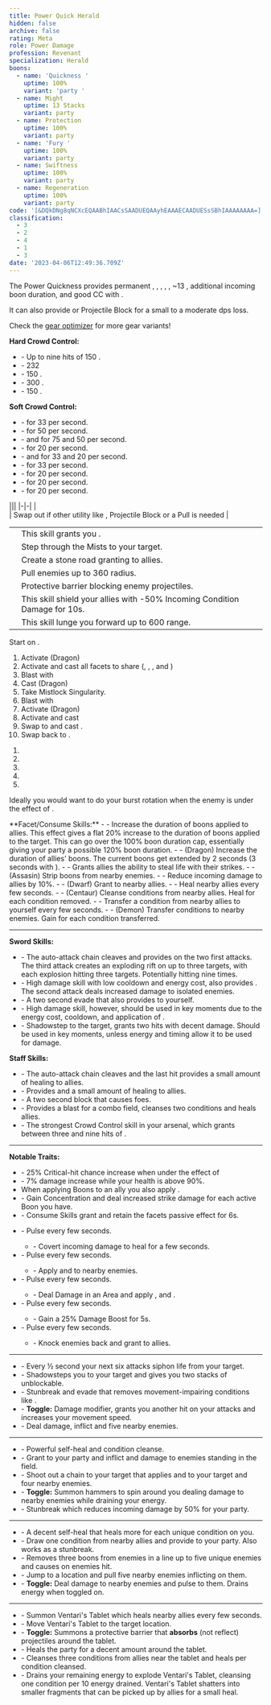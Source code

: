 ```yaml
---
title: Power Quick Herald
hidden: false
archive: false
rating: Meta
role: Power Damage
profession: Revenant
specialization: Herald
boons:
  - name: 'Quickness '
    uptime: 100%
    variant: 'party '
  - name: Might
    uptime: 13 Stacks
    variant: party
  - name: Protection
    uptime: 100%
    variant: party
  - name: 'Fury '
    uptime: 100%
    variant: party
  - name: Swiftness
    uptime: 100%
    variant: party
  - name: Regeneration
    uptime: 100%
    variant: party
code: '[&DQkDNg8qNCXcEQAABhIAACsSAADUEQAAyhEAAAECAADUESsSBhIAAAAAAAA=]'
classification:
  - 3
  - 2
  - 4
  - 1
  - 3
date: '2023-04-06T12:49:36.709Z'
---
```


The Power Quickness <Specialization name="Herald"/> provides permanent <Boon name="Quickness"/>, <Boon name="Fury"/>, <Boon name="Protection"/>, <Boon name="Swiftness"/>, <Boon name="Regeneration"/>, ~13 <Boon name="Might"/>, additional incoming boon duration, and good CC with <Skill name="Surge of the mists"/>.

It can also provide <Boon name="Stability"/> or Projectile Block for a small to a moderate dps loss.

<Divider text="Equipment"/>
<CharacterWithAr>
<Character title="" gear='{"attributes":{"profession":"Revenant","specialization":"Herald","data":{"Health":22574,"Armor":2496,"Power":3845,"Precision":1946,"Toughness":1225,"Vitality":1460,"Ferocity":1228,"Condition Damage":500,"Expertise":0,"Concentration":451,"Healing Power":0,"Agony Resistance":150,"Condition Duration":0,"Boon Duration":0.30066666666666664,"Critical Chance":1.0004761904761905,"Critical Damage":2.3186666666666667,"Power Coefficient":2821,"Power2 Coefficient":0,"Burning Coefficient":1.44,"Bleeding Coefficient":0,"Poison Coefficient":0,"Torment Coefficient":0,"Confusion Coefficient":0,"Flat DPS":0,"Maximum Health":0.10000000000000009,"Siphon Base Coefficient":139.75,"Effective Power":33108.51487604055,"NonCrit Effective Power":14279.11797414055,"Power DPS":35964.23583569903,"Power2 DPS":0,"Siphon DPS":164.20625,"Bleeding Damage":86.125,"Bleeding Stacks":0,"Bleeding DPS":0,"Burning Damage":345.328125,"Burning Stacks":1.44,"Burning DPS":497.2725,"Confusion Damage":108.153125,"Confusion Stacks":0,"Confusion DPS":0,"Poison Damage":105.171875,"Poison Stacks":0,"Poison DPS":0,"Torment Damage":127.19999999999999,"Torment Stacks":0,"Torment DPS":0,"Damage":36625.71458569903,"Effective Health":112128764.17910449,"Survivability":57004.96399547763,"Effective Healing":390,"Healing":390}},"armor":{"weight":"Heavy","helmAffix":"Diviner","helmRuneId":24836,"helmRune":"Scholar","helmRuneCount":6,"helmInfusionId":37131,"shouldersAffix":"Assassin","shouldersRuneId":24836,"shouldersRune":"Scholar","shouldersRuneCount":6,"shouldersInfusionId":37131,"coatAffix":"Berserker","coatRuneId":24836,"coatRune":"Scholar","coatRuneCount":6,"coatInfusionId":37131,"glovesAffix":"Berserker","glovesRuneId":24836,"glovesRune":"Scholar","glovesRuneCount":6,"glovesInfusionId":37131,"leggingsAffix":"Berserker","leggingsRuneId":24836,"leggingsRune":"Scholar","leggingsRuneCount":6,"leggingsInfusionId":37131,"bootsAffix":"Berserker","bootsRuneId":24836,"bootsRune":"Scholar","bootsRuneCount":6,"bootsInfusionId":37131},"weapon":{"weapon1MainId":30699,"weapon1MainType":"Sword","weapon1MainSigil1Id":24615,"weapon1MainAffix":"Berserker","weapon1MainInfusion1Id":37131,"weapon1OffId":30699,"weapon1OffType":"Sword","weapon1OffSigilId":24868,"weapon1OffAffix":"Berserker","weapon1OffInfusionId":37131,"weapon2MainId":30698,"weapon2MainType":"Staff","weapon2MainSigil1Id":24615,"weapon2MainAffix":"Berserker","weapon2MainInfusion1Id":37131,"weapon2MainInfusion2Id":37131,"weapon2MainSigil2Id":24868},"backAndTrinket":{"backItemAffix":"Diviner","backItemInfusion1Id":37131,"backItemInfusion2Id":37131,"amuletAffix":"Berserker","ring1Affix":"Berserker","ring1Infusion1Id":37131,"ring1Infusion2Id":37131,"ring1Infusion3Id":37131,"ring2Affix":"Berserker","ring2Infusion1Id":37131,"ring2Infusion2Id":37131,"ring2Infusion3Id":37131,"accessory1Affix":"Berserker","accessory1InfusionId":37131,"accessory2Affix":"Berserker","accessory2InfusionId":37131},"consumables":{"foodId":91805,"utilityId":77569},"skills":{"healId":"","utility1Id":"","utility2Id":"","utility3Id":"","eliteId":""},"assumedBuffs":{"value":[{"id":"might","type":"Boon"},{"id":"fury","type":"Boon"},{"id":"protection","type":"Boon"},{"id":"vulnerability","type":"Condition"},{"id":"jade-bot","gw2id":96613,"type":"Item"},{"id":"omnipotion","gw2id":79722,"type":"Item"}]},"traits":{"selection":[[1767,1765,1800],[1761,1774,1719],[1806,1738,1772]],"lines":[15,3,52]}}'>

Check the [gear optimizer](https://optimizer.discretize.eu/) for more gear variants!

</Character>

<Character title="" gear='{"attributes":{"profession":"Revenant","specialization":"Herald","data":{"Health":23762,"Armor":2604,"Power":3880,"Precision":1961,"Toughness":1333,"Vitality":1568,"Ferocity":1256,"Condition Damage":500,"Expertise":0,"Concentration":453,"Healing Power":0,"Agony Resistance":222,"Condition Duration":0,"Boon Duration":0.302,"Critical Chance":1.0076190476190476,"Critical Damage":2.3373333333333335,"Power Coefficient":2821,"Power2 Coefficient":0,"Burning Coefficient":1.44,"Bleeding Coefficient":0,"Poison Coefficient":0,"Torment Coefficient":0,"Confusion Coefficient":0,"Flat DPS":0,"Maximum Health":0.10000000000000009,"Siphon Base Coefficient":139.75,"Effective Power":33678.862584354865,"NonCrit Effective Power":14409.096941395406,"Power DPS":36583.77795551216,"Power2 DPS":0,"Siphon DPS":164.20625,"Bleeding Damage":86.125,"Bleeding Stacks":0,"Bleeding DPS":0,"Burning Damage":345.328125,"Burning Stacks":1.44,"Burning DPS":497.2725,"Confusion Damage":108.153125,"Confusion Stacks":0,"Confusion DPS":0,"Poison Damage":105.171875,"Poison Stacks":0,"Poison DPS":0,"Torment Damage":127.19999999999999,"Torment Stacks":0,"Torment DPS":0,"Damage":37245.25670551216,"Effective Health":123136811.94029853,"Survivability":62601.3278801721,"Effective Healing":390,"Healing":390}},"armor":{"weight":"Heavy","helmAffix":"Berserker","helmRuneId":24836,"helmRune":"Scholar","helmRuneCount":6,"helmInfusionId":37131,"shouldersAffix":"Berserker","shouldersRuneId":24836,"shouldersRune":"Scholar","shouldersRuneCount":6,"shouldersInfusionId":37131,"coatAffix":"Berserker","coatRuneId":24836,"coatRune":"Scholar","coatRuneCount":6,"coatInfusionId":37131,"glovesAffix":"Berserker","glovesRuneId":24836,"glovesRune":"Scholar","glovesRuneCount":6,"glovesInfusionId":37131,"leggingsAffix":"Berserker","leggingsRuneId":24836,"leggingsRune":"Scholar","leggingsRuneCount":6,"leggingsInfusionId":37131,"bootsAffix":"Berserker","bootsRuneId":24836,"bootsRune":"Scholar","bootsRuneCount":6,"bootsInfusionId":37131},"weapon":{"weapon1MainId":30699,"weapon1MainType":"Sword","weapon1MainSigil1Id":24615,"weapon1MainAffix":"Berserker","weapon1MainInfusion1Id":37131,"weapon1OffId":30699,"weapon1OffType":"Sword","weapon1OffSigilId":24868,"weapon1OffAffix":"Berserker","weapon1OffInfusionId":37131,"weapon2MainId":30698,"weapon2MainType":"Staff","weapon2MainSigil1Id":24615,"weapon2MainAffix":"Berserker","weapon2MainInfusion1Id":37131,"weapon2MainInfusion2Id":37131,"weapon2MainSigil2Id":24868},"backAndTrinket":{"backItemAffix":"Berserker","backItemInfusion1Id":37131,"backItemInfusion2Id":37131,"amuletAffix":"Berserker","ring1Affix":"Berserker","ring1Infusion1Id":37131,"ring1Infusion2Id":37131,"ring1Infusion3Id":37131,"ring2Affix":"Berserker","ring2Infusion1Id":37131,"ring2Infusion2Id":37131,"ring2Infusion3Id":37131,"accessory1Affix":"Berserker","accessory1InfusionId":37131,"accessory2Affix":"Berserker","accessory2InfusionId":37131},"consumables":{"foodId":91805,"utilityId":77569},"skills":{"healId":"","utility1Id":"","utility2Id":"","utility3Id":"","eliteId":""},"assumedBuffs":{"value":[{"id":"might","type":"Boon"},{"id":"fury","type":"Boon"},{"id":"protection","type":"Boon"},{"id":"vulnerability","type":"Condition"},{"id":"jade-bot","gw2id":96613,"type":"Item"},{"id":"omnipotion","gw2id":79722,"type":"Item"}]},"traits":{"selection":[[1767,1765,1800],[1761,1774,1719],[1806,1738,1772]],"lines":[15,3,52]}}'>
</Character>

</CharacterWithAr>

<Divider text="Build"/>
<Grid>
<GridItem sm="8">
<Traits traits1="Devastation" traits1Selected="Unsuspecting Strikes,Notoriety,Swift Termination" traits2="Invocation" traits2Selected="Rising Tide,Spirit Boon, Roiling Mists" traits3="Herald" traits3Selected="Core Value, Shared Empowerment, Draconic Echo"/>

<Card title="Defiance Bar">

**Hard Crowd Control:**

- <Skill name="Surge of the Mists"/> - Up to nine hits of 150 <Control name="Knockback"/>.
- <Skill name="Chaotic Release"/> - 232 <Control name="Launch"/>
- <Skill name="Energy Expulsion"/> - 150 <Control name="Knockback"/>.
- <Skill name="Jade Winds"/> - 300 <Control name="Stun"/>.
- <Skill name="Call to Anguish"/> - 150 <Control name="Pull"/>.

**Soft Crowd Control:**

- <Skill name="Chilling Isolation"/> - <Condition name="Chilled"/> for 33 per second.
- <Skill name="Shackling Wave"/> - <Condition name="Immobile"/> for 50 per second.
- <Skill name="Forced Engagement"/> - <Condition name="Taunt"/> and <Condition name="Slow"/> for 75 and 50 per second.
- <Skill name="Gaze of Darkness"/> - <Condition name="Blinded"/> for 20 per second.
- <Skill name="Elemental Blast"/> - <Condition name="Chilled"/> and <Condition name="Weakness"/> for 33 and 20 per second.
- <Skill name="Banish Enchantment"/> - <Condition name="Chilled"/> for 33 per second.
- <Skill name="Warding Rift"/> - <Condition name="Blinded"/> for 20 per second.
- <Skill name="Inspiring Reinforcement"/> - <Condition name="Weakness"/> for 20 per second.
- <Skill name="Mender's Rebuke"/> - <Condition name="Weakness"/> for 20 per second.

</Card>
</GridItem>
<GridItem sm="4">

<Card title="Legends">
|||
|-|-|
|<Skill name="legendaryassassinstance" size="big" disableText/> <br/> <Skill name="legendarydragonstance" size="big" disableText/> | Swap out <Skill name="legendaryassassinstance" /> if other utility like <Boon name="Stability" />, Projectile Block or a Pull is needed |

</Card>

<Card title="Situational Skills">

|                                                                |                                                                                                              |
| -------------------------------------------------------------- | ------------------------------------------------------------------------------------------------------------ |
| <Skill id="28075" size="big" disableText/>                     | This <Specialization name="Herald"/> skill grants you <Effect name="Superspeed"/>.                           |
| <Skill name="Phase Traversal" size="big" disableText/>         | Step through the Mists to your target.                                                                       |
| <Skill name="Inspiring Reinforcement" size="big" disableText/> | Create a stone road granting <Boon name="Stability"/> to allies.                                             |
| <Skill name="Call to Anguish" size="big" disableText/>         | Pull enemies up to 360 radius.                                                                               |
| <Skill name="Protective Solace" size="big" disableText/>       | Protective barrier blocking enemy projectiles.                                                               |
| <Skill name="Breakrazor's Bastion" size="big" disableText/>    | This <Specialization name="Renegade"/> skill shield your allies with -50% Incoming Condition Damage for 10s. |
| <Skill name="Nomad's Advance" size="big" disableText/>         | This <Specialization name="Vindicator"/> skill lunge you forward up to 600 range.                            |

</Card>
</GridItem>
<GridItem sm="8">
<Card title="Precasting">

Start on <Skill name="Legendary Dragon Stance"/>.

1. Activate <Skill name="Facet of Nature"/> (Dragon)
2. Activate and cast all facets to share <Boon name="Quickness"/> (<Skill name="Infuse Light"/>, <Skill name="Gaze of Darkness"/>, <Skill name="Elemental Blast"/>, <Skill name="Burst of Strength"/> and <Skill name="Chaotic Release"/>)
3. Blast <Boon name="Might"/> with <Skill name="Renewing Wave"/>
4. Cast <Skill name="True Nature"/> (Dragon)
5. Take Mistlock Singularity.
6. Blast <Boon name="Might"/> with <Skill name="Renewing Wave"/>
7. Activate <Skill name="Facet of Nature"/> (Dragon)
8. Activate and cast <Skill name="Infuse Light"/>
9. Swap to <Skill name="Legendary Assassin Stance"/> and cast <Skill name="Enchanted Daggers"/>.
10. Swap back to <Skill name="Legendary Dragon Stance"/>.

</Card>
</GridItem>

<GridItem sm="4">
<Card title="Burst Rotation">

1.  <Skill name="Burst of Strength"/>
2.  <Skill name="Elemental Blast" />
3.  <Skill name="Chilling Isolation"/>
4.  <Skill name="Shackling Wave"/>
5.  <Skill name="Deathstrike"/>

Ideally you would want to do your burst rotation when the enemy is under the effect of <Effect name="Exposed"/>.

</Card>
</GridItem>
</Grid>

<Divider text="Details"/>
<Grid>
<GridItem sm="12">
<Card title="Abilities">
**Facet/Consume Skills:**
- <Skill name="facetofnature" /> - Increase the duration of boons applied to allies. This effect gives a flat 20% increase to the duration of boons applied to the target. This can go over the 100% boon duration cap, essentially giving your party a possible 120% boon duration.
  - <Skill name="truenature" /> - (Dragon)  Increase the duration of allies' boons. The current boons get extended by 2 seconds (3 seconds with <Trait name="Core Value"/>).
- <Skill name="facetofnature" /> - Grants allies the ability to steal life with their strikes.
  - <Skill name="truenature" /> - (Assasin) Strip boons from nearby enemies. 
- <Skill name="facetofnature" /> - Reduce incoming damage to allies by 10%. 
  - <Skill name="truenature" /> - (Dwarf) Grant <Boon name="Stability"/> to nearby allies. 
- <Skill name="facetofnature" /> - Heal nearby allies every few seconds.
  - <Skill name="truenature" /> - (Centaur) Cleanse conditions from nearby allies. Heal for each condition removed.
- <Skill name="facetofnature" /> - Transfer a condition from nearby allies to yourself every few seconds.
  - <Skill name="truenature" /> - (Demon) Transfer conditions to nearby enemies. Gain <Boon name="Might"/> for each condition transferred.

---

**Sword Skills:**

- <Skill name="Preparation Thrust"/> - The auto-attack chain cleaves and provides <Condition name="Vulnerability"/> on the two first attacks. The third attack creates an exploding rift on up to three targets, with each explosion hitting three targets. Potentially hitting nine times.
- <Skill name="Chilling Isolation"/> - High damage skill with low cooldown and energy cost, also provides <Condition name="Chilled"/>. The second attack deals increased damage to isolated enemies.
- <Skill name="Unrelenting Assault"/> - A two second evade that also provides <Boon name="Might"/> to yourself.
- <Skill name="Shackling Wave"/> - High damage skill, however, should be used in key moments due to the energy cost, cooldown, and application of <Condition name="Vulnerability"/>.
- <Skill name="Death strike"/> - Shadowstep to the target, grants two hits with decent damage. Should be used in key moments, unless energy and timing allow it to be used for damage.

**Staff Skills:**

- <Skill name="Rapid Swipe"/> - The auto-attack chain cleaves and the last hit provides a small amount of healing to allies.
- <Skill name="Menders Rebuke"/> - Provides <Condition name="Weakness"/> and a small amount of healing to allies.
- <Skill name="Warding Rift"/> - A two second block that causes <Condition name="Blinded"/> foes.
- <Skill name="Renewing Wave"/> - Provides a blast for a combo field, cleanses two conditions and heals allies.
- <Skill name="Surge of the Mists"/> - The strongest Crowd Control skill in your arsenal, which grants between three and nine hits of <Control name="Knockback"/>.

---

**Notable Traits:**

- <Trait name="roilingmists" /> - 25% Critical-hit chance increase when under the effect of <Boon name="Fury" />
- <Trait name="Rising Tide"/> - 7% damage increase while your health is above 90%.
- <Trait name="sharedempowerment" /> When applying Boons to an ally you also apply <Boon name="Might" />.
- <Trait name="reinforcedpotency" /> - Gain Concentration and deal increased strike damage for each active Boon you have.
- <Trait name="draconicecho" /> - Consume Skills grant <Boon name="Quickness" /> and retain the facets passive effect for 6s.

</Card>
</GridItem>

</Grid>

<Grid>
<GridItem sm="12">
<Card title="Legends">

**<Skill name="Legendary Dragon Stance"/>**

- <Skill name="facetoflight" /> - Pulse <Boon name="Regeneration" /> every few seconds.
  - <Skill name="infuselight" /> - Covert incoming damage to heal for a few seconds.
- <Skill name="facetofdarkness" /> - Pulse <Boon name="Fury" /> every few seconds.
  - <Skill name="gazeofdarkness"/> - Apply <Condition name="Blinded" /> and <Effect name="Revealed" /> to nearby enemies.
- <Skill name="facetofelements" /> - Pulse <Boon name="Swiftness" /> every few seconds.
  - <Skill name="elementalblast" /> - Deal Damage in an Area and apply <Condition name="Burning" />, <Condition name="Chilled" /> and <Condition name="Weakness" />.
- <Skill name="facetofstrength" /> - Pulse <Boon name="Might" /> every few seconds.
  - <Skill name="burstofstrength" /> - Gain a 25% Damage Boost for 5s.
- <Skill name="facetofchaos" /> - Pulse <Boon name="Protection" /> every few seconds.
  - <Skill name="chaoticrelease" /> - Knock enemies back and grant <Effect name="Superspeed" /> to allies.

---

**<Skill name="Legendary Assassin Stance"/>**

- <Skill name="Enchanted Daggers"/> - Every ½ second your next six attacks siphon life from your target.
- <Skill name="Phase Traversal"/> - Shadowsteps you to your target and gives you two stacks of unblockable.
- <Skill name="Riposting Shadows"/> - Stunbreak and evade that removes movement-impairing conditions like <Condition name="Crippled"/>.
- <Skill name="Impossible Odds"/> - **Toggle:** Damage modifier, grants you another hit on your attacks and increases your movement speed.
- <Skill name="Jade Winds"/> - Deal damage, inflict <Condition name="Vulnerability"/> and <Control name="Stun"/> five nearby enemies.

---

**<Skill name="Legendary Dwarf Stance"/>**

- <Skill name="Soothing Stone"/> - Powerful self-heal and condition cleanse.
- <Skill name="Inspiring Reinforcement"/> - Grant <Boon name="Stability"/> to your party and inflict <Condition name="Weakness"/> and damage to enemies standing in the field.
- <Skill name="Forced Engagement"/> - Shoot out a chain to your target that applies <Condition name="Taunt"/> and <Condition name="Slow"/> to your target and four nearby enemies.
- <Skill name="Vengeful Hammers"/> - **Toggle:** Summon hammers to spin around you dealing damage to nearby enemies while draining your energy.
- <Skill name="Rite of the Great Dwarf"/> - Stunbreak which reduces incoming damage by 50% for your party.

---

**<Skill name="Legendary Demon Stance"/>**

- <Skill name="Empowering Misery"/> - A decent self-heal that heals more for each unique condition on you.
- <Skill name="Pain Absorption"/> - Draw one condition from nearby allies and provide <Boon name="Resistance"/> to your party. Also works as a stunbreak.
- <Skill name="Banish Enchantment"/> - Removes three boons from enemies in a line up to five unique enemies and causes <Condition name="Chilled"/> on enemies hit.
- <Skill name="Call to Anguish"/> - Jump to a location and pull five nearby enemies inflicting <Condition name="Chilled"/> on them.
- <Skill name="Embrace the Darkness"/> - **Toggle:** Deal damage to nearby enemies and pulse <Condition name="Torment"/> to them. Drains energy when toggled on.

---

**<Skill name="Legendary Centaur Stance"/>**

- <Skill name="Project Tranquility"/> - Summon Ventari's Tablet which heals nearby allies every few seconds.
- <Skill name="Ventaris Will"/> - Move Ventari's Tablet to the target location.
- <Skill name="Protective Solace"/> - **Toggle:** Summons a protective barrier that **absorbs** (not reflect) projectiles around the tablet.
- <Skill name="Natural Harmony"/> - Heals the party for a decent amount around the tablet.
- <Skill name="Purifying Essence"/> - Cleanses three conditions from allies near the tablet and heals per condition cleansed.
- <Skill name="Energy Expulsion"/> - Drains your remaining energy to explode Ventari's Tablet, cleansing one condition per 10 energy drained. Ventari's Tablet shatters into smaller fragments that can be picked up by allies for a small heal.

</Card>
</GridItem>

<GridItem sm="12">

</GridItem>
</Grid>
